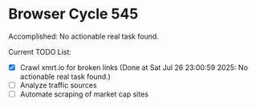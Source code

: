# Browser Cycle 545

Accomplished: No actionable real task found.

Current TODO List:

- [x] Crawl xmrt.io for broken links  (Done at Sat Jul 26 23:00:59 2025: No actionable real task found.)
- [ ] Analyze traffic sources
- [ ] Automate scraping of market cap sites